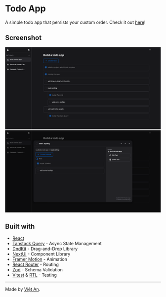 # Todo App

A simple todo app that persists your custom order.
Check it out [here](https://todo-fe-vietan0.netlify.app)!

## Screenshot

![](./public/screenshots/1.jpg)
![](./public/screenshots/2.jpg)

## Built with

- [React](https://reactjs.org/)
- [Tanstack Query](https://tanstack.com/query/latest) - Async State Management
- [DndKit](https://dndkit.com/) - Drag-and-Drop Library
- [NextUI](https://nextui.org/) - Component Library
- [Framer Motion](https://www.framer.com/motion/) - Animation
- [React Router](https://reactrouter.com/en/main) - Routing
- [Zod](https://zod.dev/) - Schema Validation
- [Vitest](https://vitest.dev/) & [RTL](https://testing-library.com/docs/react-testing-library/intro/) - Testing

---

Made by [Việt An](https://github.com/vietan0).
